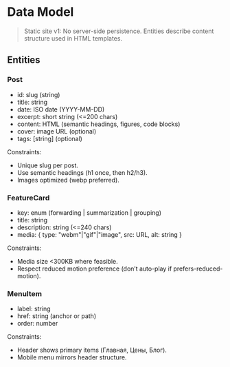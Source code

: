 # Data Model

> Static site v1: No server-side persistence. Entities describe content structure used in HTML templates.

## Entities

### Post
- id: slug (string)
- title: string
- date: ISO date (YYYY-MM-DD)
- excerpt: short string (<=200 chars)
- content: HTML (semantic headings, figures, code blocks)
- cover: image URL (optional)
- tags: [string] (optional)

Constraints:
- Unique slug per post.
- Use semantic headings (h1 once, then h2/h3).
- Images optimized (webp preferred).

### FeatureCard
- key: enum (forwarding | summarization | grouping)
- title: string
- description: string (<=240 chars)
- media: { type: "webm"|"gif"|"image", src: URL, alt: string }

Constraints:
- Media size <300KB where feasible.
- Respect reduced motion preference (don’t auto-play if prefers-reduced-motion).

### MenuItem
- label: string
- href: string (anchor or path)
- order: number

Constraints:
- Header shows primary items (Главная, Цены, Блог).
- Mobile menu mirrors header structure.
